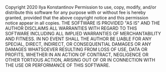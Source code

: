 Copyright 2020 Ilya Konstantinov
Permission to use, copy, modify, and/or distribute this software for any purpose with or without fee is hereby granted,
provided that the above copyright notice and this permission notice appear in all copies.
THE SOFTWARE IS PROVIDED "AS IS" AND THE AUTHOR DISCLAIMS ALL WARRANTIES WITH REGARD TO THIS SOFTWARE INCLUDING
ALL IMPLIED WARRANTIES OF MERCHANTABILITY AND FITNESS. IN NO EVENT SHALL THE AUTHOR BE LIABLE FOR ANY SPECIAL, DIRECT,
INDIRECT, OR CONSEQUENTIAL DAMAGES OR ANY DAMAGES WHATSOEVER RESULTING FROM LOSS OF USE, DATA OR PROFITS,
WHETHER IN AN ACTION OF CONTRACT, NEGLIGENCE OR OTHER TORTIOUS ACTION, ARISING OUT OF OR IN CONNECTION WITH THE USE
OR PERFORMANCE OF THIS SOFTWARE.